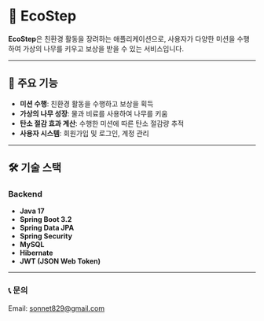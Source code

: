# 🌱 EcoStep

**EcoStep**은 친환경 활동을 장려하는 애플리케이션으로, 사용자가 다양한 미션을 수행하여 가상의 나무를 키우고 보상을 받을 수 있는 서비스입니다.

---

## 🚀 주요 기능

- **미션 수행**: 친환경 활동을 수행하고 보상을 획득  
- **가상의 나무 성장**: 물과 비료를 사용하여 나무를 키움  
- **탄소 절감 효과 계산**: 수행한 미션에 따른 탄소 절감량 추적  
- **사용자 시스템**: 회원가입 및 로그인, 계정 관리  

---

## 🛠 기술 스택

### **Backend**
- **Java 17**
- **Spring Boot 3.2**
- **Spring Data JPA**
- **Spring Security**
- **MySQL**
- **Hibernate**
- **JWT (JSON Web Token)**

---

### 📞 문의
Email: sonnet829@gmail.com
